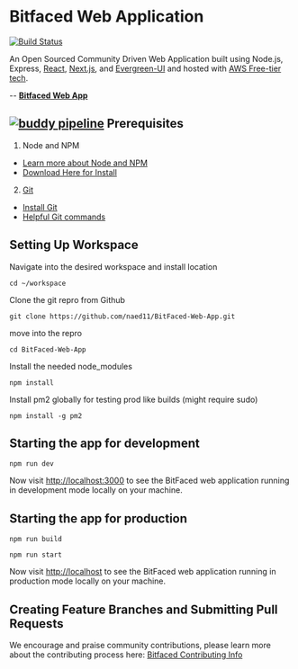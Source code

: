 # Bitfaced Web Application

[![Build Status](http://ec2-54-210-215-229.compute-1.amazonaws.com:8080/buildStatus/icon?job=BitFacedBuildDeploy)](http://ec2-54-210-215-229.compute-1.amazonaws.com:8080/job/BitFacedBuildDeploy/)

An Open Sourced Community Driven Web Application built using Node.js, Express, [React](https://reactjs.org/), [Next.js](https://nextjs.org/), and [Evergreen-UI](https://evergreen.segment.com/components) and hosted with [AWS Free-tier tech](https://aws.amazon.com/free/).

-- [**Bitfaced Web App**](https://bitfaced.com)

[![buddy pipeline](https://app.buddy.works/naed11/bitfaced-web-app/pipelines/pipeline/210988/badge.svg?token=1f813d5ab3f0d84aacfcf867ab5568a428c4d69cb8ef30b1f1784d0a3eb9f59b "buddy pipeline")](https://app.buddy.works/naed11/bitfaced-web-app/pipelines/pipeline/210988)
Prerequisites
-----

1. Node and NPM 
  - [Learn more about Node and NPM](https://github.com/naed11/BitFaced-Web-App/wiki/Learn-More-About-Node.js-and-npm)
  - [Download Here for Install](https://nodejs.org/en/download/)
2. [Git](https://git-scm.com/)
  - [Install Git](https://git-scm.com/book/en/v2/Getting-Started-Installing-Git)
  - [Helpful Git commands](https://www.atlassian.com/dam/jcr:8132028b-024f-4b6b-953e-e68fcce0c5fa/atlassian-git-cheatsheet.pdf)

Setting Up Workspace
-----

Navigate into the desired workspace and install location

`cd ~/workspace`

Clone the git repro from Github

`git clone https://github.com/naed11/BitFaced-Web-App.git`

move into the repro

`cd BitFaced-Web-App`

Install the needed node_modules

`npm install`

Install pm2 globally for testing prod like builds (might require sudo)

`npm install -g pm2`

Starting the app for development
-----

`npm run dev`

Now visit [http://localhost:3000](http://localhost:3000) to see the BitFaced web application running in development mode locally on your machine.

Starting the app for production
-----

`npm run build`

`npm run start`

Now visit [http://localhost](http://localhost) to see the BitFaced web application running in production mode locally on your machine.

Creating Feature Branches and Submitting Pull Requests
-----

We encourage and praise community contributions, please learn more about the contributing process here: [Bitfaced Contributing Info](https://github.com/naed11/Bitfaced-Web-App/blob/master/CONTRIBUTING.md)
